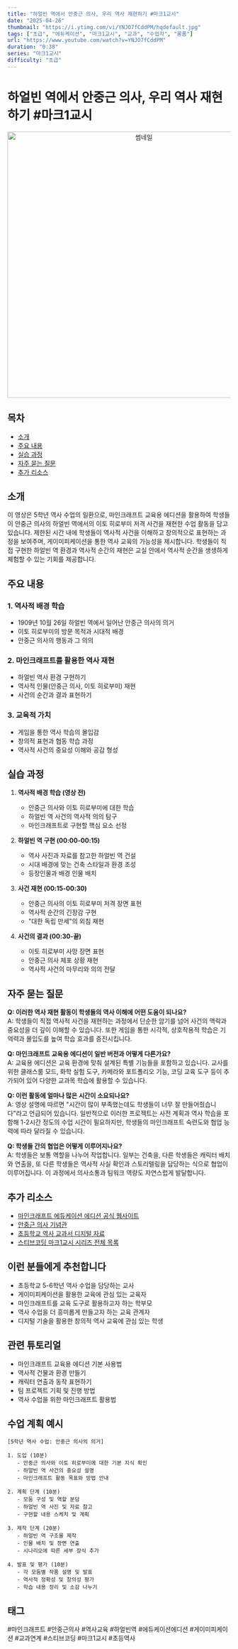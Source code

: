 ```yaml
---
title: "하얼빈 역에서 안중근 의사, 우리 역사 재현하기 #마크1교시"
date: "2025-04-26"
thumbnail: "https://i.ytimg.com/vi/YNJO7fCddPM/hqdefault.jpg"
tags: ["초급", "에듀케이션", "마크1교시", "교과", "수업자", "롱폼"]
url: "https://www.youtube.com/watch?v=YNJO7fCddPM"
duration: "0:38"
series: "마크1교시"
difficulty: "초급"
---
```


# 하얼빈 역에서 안중근 의사, 우리 역사 재현하기 #마크1교시

<div align="center">
<img src="https://i.ytimg.com/vi/YNJO7fCddPM/hqdefault.jpg" alt="썸네일" width="600"/>
</div>

## 목차
- [소개](#소개)
- [주요 내용](#주요-내용)
- [실습 과정](#실습-과정)
- [자주 묻는 질문](#자주-묻는-질문)
- [추가 리소스](#추가-리소스)

## 소개
이 영상은 5학년 역사 수업의 일환으로, 마인크래프트 교육용 에디션을 활용하여 학생들이 안중근 의사의 하얼빈 역에서의 이토 히로부미 저격 사건을 재현한 수업 활동을 담고 있습니다. 제한된 시간 내에 학생들이 역사적 사건을 이해하고 창의적으로 표현하는 과정을 보여주며, 게이미피케이션을 통한 역사 교육의 가능성을 제시합니다. 학생들이 직접 구현한 하얼빈 역 환경과 역사적 순간의 재현은 교실 안에서 역사적 순간을 생생하게 체험할 수 있는 기회를 제공합니다.

## 주요 내용

### 1. 역사적 배경 학습
- 1909년 10월 26일 하얼빈 역에서 일어난 안중근 의사의 의거
- 이토 히로부미의 방문 목적과 시대적 배경
- 안중근 의사의 행동과 그 의의

### 2. 마인크래프트를 활용한 역사 재현
- 하얼빈 역사 환경 구현하기
- 역사적 인물(안중근 의사, 이토 히로부미) 재현
- 사건의 순간과 결과 표현하기

### 3. 교육적 가치
- 게임을 통한 역사 학습의 몰입감
- 창의적 표현과 협동 학습 과정
- 역사적 사건의 중요성 이해와 공감 형성

## 실습 과정

1. **역사적 배경 학습 (영상 전)**
   - 안중근 의사와 이토 히로부미에 대한 학습
   - 하얼빈 역 사건의 역사적 의의 탐구
   - 마인크래프트로 구현할 핵심 요소 선정

2. **하얼빈 역 구현 (00:00-00:15)**
   - 역사 사진과 자료를 참고한 하얼빈 역 건설
   - 시대 배경에 맞는 건축 스타일과 환경 조성
   - 등장인물과 배경 인물 배치

3. **사건 재현 (00:15-00:30)**
   - 안중근 의사의 이토 히로부미 저격 장면 표현
   - 역사적 순간의 긴장감 구현
   - "대한 독립 만세"의 외침 재현

4. **사건의 결과 (00:30-끝)**
   - 이토 히로부미 사망 장면 표현
   - 안중근 의사 체포 상황 재현
   - 역사적 사건의 마무리와 의의 전달

## 자주 묻는 질문

**Q: 이러한 역사 재현 활동이 학생들의 역사 이해에 어떤 도움이 되나요?**  
A: 학생들이 직접 역사적 사건을 재현하는 과정에서 단순한 암기를 넘어 사건의 맥락과 중요성을 더 깊이 이해할 수 있습니다. 또한 게임을 통한 시각적, 상호작용적 학습은 기억력과 몰입도를 높여 학습 효과를 증진시킵니다.

**Q: 마인크래프트 교육용 에디션이 일반 버전과 어떻게 다른가요?**  
A: 교육용 에디션은 교육 환경에 맞춰 설계된 특별 기능들을 포함하고 있습니다. 교사를 위한 클래스룸 모드, 화학 실험 도구, 카메라와 포트폴리오 기능, 코딩 교육 도구 등이 추가되어 있어 다양한 교과목 학습에 활용할 수 있습니다.

**Q: 이런 활동에 얼마나 많은 시간이 소요되나요?**  
A: 영상 설명에 따르면 "시간이 많이 부족했는데도 학생들이 너무 잘 만들어줬습니다"라고 언급되어 있습니다. 일반적으로 이러한 프로젝트는 사전 계획과 역사 학습을 포함해 1-2시간 정도의 수업 시간이 필요하지만, 학생들의 마인크래프트 숙련도와 협업 능력에 따라 달라질 수 있습니다.

**Q: 학생들 간의 협업은 어떻게 이루어지나요?**  
A: 학생들은 보통 역할을 나누어 작업합니다. 일부는 건축을, 다른 학생들은 캐릭터 배치와 연출을, 또 다른 학생들은 역사적 사실 확인과 스토리텔링을 담당하는 식으로 협업이 이루어집니다. 이 과정에서 의사소통과 팀워크 역량도 자연스럽게 발달합니다.

## 추가 리소스

- [마인크래프트 에듀케이션 에디션 공식 웹사이트](https://education.minecraft.net/)
- [안중근 의사 기념관](https://www.ahnjunggeun.or.kr/)
- [초등학교 역사 교과서 디지털 자료](https://www.edunet.net/)
- [스티브코딩 마크1교시 시리즈 전체 목록](https://www.youtube.com/playlist?list=마크1교시)

## 이런 분들에게 추천합니다

- 초등학교 5-6학년 역사 수업을 담당하는 교사
- 게이미피케이션을 활용한 교육에 관심 있는 교육자
- 마인크래프트를 교육 도구로 활용하고자 하는 학부모
- 역사 수업을 더 흥미롭게 만들고자 하는 교육 관계자
- 디지털 기술을 활용한 창의적 역사 교육에 관심 있는 학생

## 관련 튜토리얼

- 마인크래프트 교육용 에디션 기본 사용법
- 역사적 건물과 환경 만들기
- 캐릭터 연출과 동작 표현하기
- 팀 프로젝트 기획 및 진행 방법
- 역사 수업을 위한 마인크래프트 활용법

## 수업 계획 예시

```
[5학년 역사 수업: 안중근 의사의 의거]

1. 도입 (10분)
   - 안중근 의사와 이토 히로부미에 대한 기본 지식 확인
   - 하얼빈 역 사건의 중요성 설명
   - 마인크래프트 활동 목표와 방법 안내

2. 계획 단계 (10분)
   - 모둠 구성 및 역할 분담
   - 하얼빈 역 사진 및 자료 참고
   - 구현할 내용 스케치 및 계획

3. 제작 단계 (20분)
   - 하얼빈 역 구조물 제작
   - 인물 배치 및 장면 연출
   - 시나리오에 따른 세부 장식 추가

4. 발표 및 평가 (10분)
   - 각 모둠별 작품 설명 및 발표
   - 역사적 정확성 및 창의성 평가
   - 학습 내용 정리 및 소감 나누기
```

## 태그
#마인크래프트 #안중근의사 #역사교육 #하얼빈역 #에듀케이션에디션 #게이미피케이션 #교과연계 #스티브코딩 #마크1교시 #초등역사
